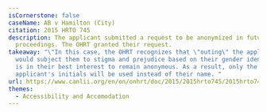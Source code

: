```yaml
---
isCornerstone: false
caseName: AB v Hamilton (City)
citation: 2015 HRTO 745
description: The applicant submitted a request to be anonymized in future
  proceedings. The OHRT granted their request.
takeaway: "\"In this case, the OHRT recognizes that \"outing\" the applicant
  would subject them to stigma and prejudice based on their gender identity. It
  is in their best interest to remain anonymous. As a result, only the
  applicant's initials will be used instead of their name. "
url: https://www.canlii.org/en/on/onhrt/doc/2015/2015hrto745/2015hrto745.html?resultIndex=1
themes:
  - Accessibility and Accomodation
---
```

